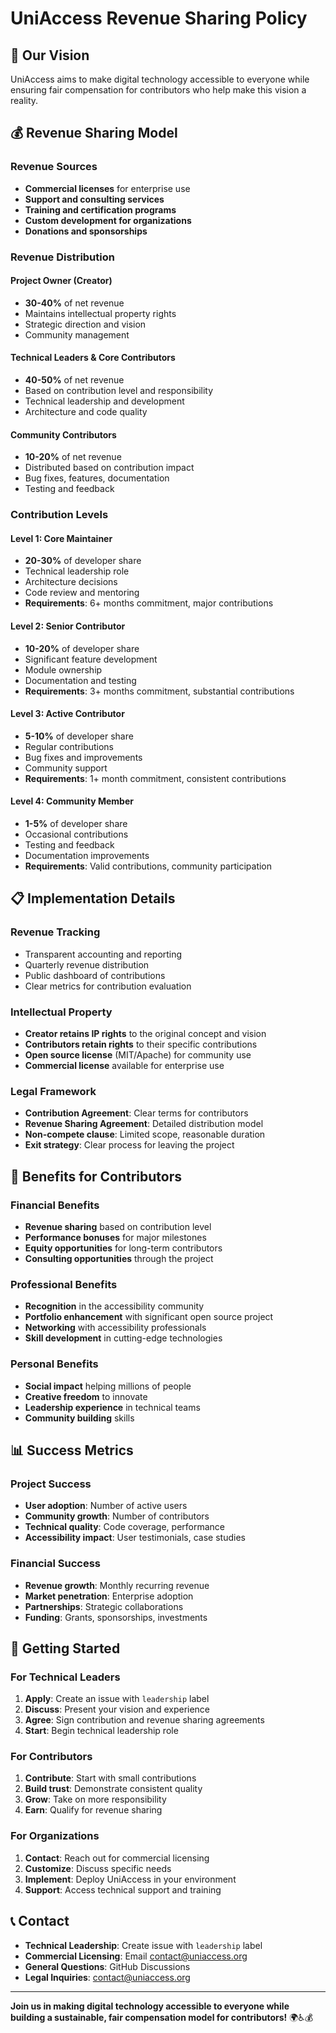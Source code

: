 # UniAccess Revenue Sharing Policy

## 🎯 Our Vision

UniAccess aims to make digital technology accessible to everyone while ensuring fair compensation for contributors who help make this vision a reality.

## 💰 Revenue Sharing Model

### **Revenue Sources**
- **Commercial licenses** for enterprise use
- **Support and consulting services**
- **Training and certification programs**
- **Custom development for organizations**
- **Donations and sponsorships**

### **Revenue Distribution**

#### **Project Owner (Creator)**
- **30-40%** of net revenue
- Maintains intellectual property rights
- Strategic direction and vision
- Community management

#### **Technical Leaders & Core Contributors**
- **40-50%** of net revenue
- Based on contribution level and responsibility
- Technical leadership and development
- Architecture and code quality

#### **Community Contributors**
- **10-20%** of net revenue
- Distributed based on contribution impact
- Bug fixes, features, documentation
- Testing and feedback

### **Contribution Levels**

#### **Level 1: Core Maintainer**
- **20-30%** of developer share
- Technical leadership role
- Architecture decisions
- Code review and mentoring
- **Requirements**: 6+ months commitment, major contributions

#### **Level 2: Senior Contributor**
- **10-20%** of developer share
- Significant feature development
- Module ownership
- Documentation and testing
- **Requirements**: 3+ months commitment, substantial contributions

#### **Level 3: Active Contributor**
- **5-10%** of developer share
- Regular contributions
- Bug fixes and improvements
- Community support
- **Requirements**: 1+ month commitment, consistent contributions

#### **Level 4: Community Member**
- **1-5%** of developer share
- Occasional contributions
- Testing and feedback
- Documentation improvements
- **Requirements**: Valid contributions, community participation

## 📋 Implementation Details

### **Revenue Tracking**
- Transparent accounting and reporting
- Quarterly revenue distribution
- Public dashboard of contributions
- Clear metrics for contribution evaluation

### **Intellectual Property**
- **Creator retains IP rights** to the original concept and vision
- **Contributors retain rights** to their specific contributions
- **Open source license** (MIT/Apache) for community use
- **Commercial license** available for enterprise use

### **Legal Framework**
- **Contribution Agreement**: Clear terms for contributors
- **Revenue Sharing Agreement**: Detailed distribution model
- **Non-compete clause**: Limited scope, reasonable duration
- **Exit strategy**: Clear process for leaving the project

## 🚀 Benefits for Contributors

### **Financial Benefits**
- **Revenue sharing** based on contribution level
- **Performance bonuses** for major milestones
- **Equity opportunities** for long-term contributors
- **Consulting opportunities** through the project

### **Professional Benefits**
- **Recognition** in the accessibility community
- **Portfolio enhancement** with significant open source project
- **Networking** with accessibility professionals
- **Skill development** in cutting-edge technologies

### **Personal Benefits**
- **Social impact** helping millions of people
- **Creative freedom** to innovate
- **Leadership experience** in technical teams
- **Community building** skills

## 📊 Success Metrics

### **Project Success**
- **User adoption**: Number of active users
- **Community growth**: Number of contributors
- **Technical quality**: Code coverage, performance
- **Accessibility impact**: User testimonials, case studies

### **Financial Success**
- **Revenue growth**: Monthly recurring revenue
- **Market penetration**: Enterprise adoption
- **Partnerships**: Strategic collaborations
- **Funding**: Grants, sponsorships, investments

## 🤝 Getting Started

### **For Technical Leaders**
1. **Apply**: Create an issue with `leadership` label
2. **Discuss**: Present your vision and experience
3. **Agree**: Sign contribution and revenue sharing agreements
4. **Start**: Begin technical leadership role

### **For Contributors**
1. **Contribute**: Start with small contributions
2. **Build trust**: Demonstrate consistent quality
3. **Grow**: Take on more responsibility
4. **Earn**: Qualify for revenue sharing

### **For Organizations**
1. **Contact**: Reach out for commercial licensing
2. **Customize**: Discuss specific needs
3. **Implement**: Deploy UniAccess in your environment
4. **Support**: Access technical support and training

## 📞 Contact

- **Technical Leadership**: Create issue with `leadership` label
- **Commercial Licensing**: Email contact@uniaccess.org
- **General Questions**: GitHub Discussions
- **Legal Inquiries**: contact@uniaccess.org

---

**Join us in making digital technology accessible to everyone while building a sustainable, fair compensation model for contributors!** 🌍♿💰 